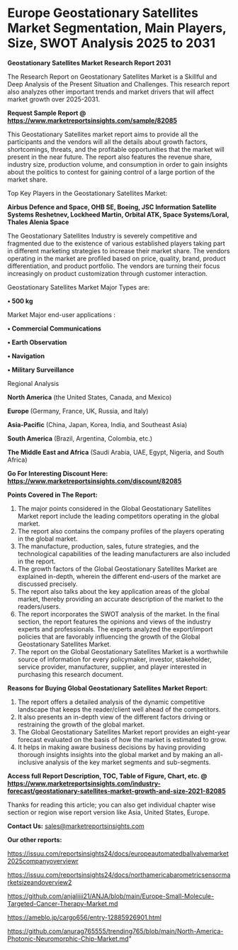 # Europe Geostationary Satellites Market Segmentation, Main Players, Size, SWOT Analysis 2025 to 2031

<strong>Geostationary Satellites Market Research Report 2031</strong>

The Research Report on Geostationary Satellites Market is a Skillful and Deep Analysis of the Present Situation and Challenges. This research report also analyzes other important trends and market drivers that will affect market growth over 2025-2031.

<strong>Request Sample Report @ <a href=https://www.marketreportsinsights.com/sample/82085>https://www.marketreportsinsights.com/sample/82085</a></strong>

This Geostationary Satellites market report aims to provide all the participants and the vendors will all the details about growth factors, shortcomings, threats, and the profitable opportunities that the market will present in the near future. The report also features the revenue share, industry size, production volume, and consumption in order to gain insights about the politics to contest for gaining control of a large portion of the market share.

Top Key Players in the Geostationary Satellites Market:

<strong>Airbus Defence and Space, OHB SE, Boeing, JSC Information Satellite Systems Reshetnev, Lockheed Martin, Orbital ATK, Space Systems/Loral, Thales Alenia Space</strong>

The Geostationary Satellites Industry is severely competitive and fragmented due to the existence of various established players taking part in different marketing strategies to increase their market share. The vendors operating in the market are profiled based on price, quality, brand, product differentiation, and product portfolio. The vendors are turning their focus increasingly on product customization through customer interaction.

Geostationary Satellites Market Major Types are:

<strong>• 500 kg</strong>

Market Major end-user applications :

<strong>• Commercial Communications

• Earth Observation

• Navigation

• Military Surveillance</strong>

Regional Analysis

</u><strong><b>North America</b></strong> (the United States, Canada, and Mexico)

<strong><b>Europe </b></strong>(Germany, France, UK, Russia, and Italy)

<strong><b>Asia-Pacific</b></strong> (China, Japan, Korea, India, and Southeast Asia)

<strong><b>South America</b></strong> (Brazil, Argentina, Colombia, etc.)

<strong><b>The Middle East and Africa</b></strong> (Saudi Arabia, UAE, Egypt, Nigeria, and South Africa)

<strong>Go For Interesting Discount Here: <a href=https://www.marketreportsinsights.com/discount/82085>https://www.marketreportsinsights.com/discount/82085</a></strong>

<strong>Points Covered in The Report:</strong>
<ol>
  <li>The major points considered in the Global Geostationary Satellites Market report include the leading competitors operating in the global market.</li>
  <li>The report also contains the company profiles of the players operating in the global market.</li>
  <li>The manufacture, production, sales, future strategies, and the technological capabilities of the leading manufacturers are also included in the report.</li>
  <li>The growth factors of the Global Geostationary Satellites Market are explained in-depth, wherein the different end-users of the market are discussed precisely.</li>
  <li>The report also talks about the key application areas of the global market, thereby providing an accurate description of the market to the readers/users.</li>
  <li>The report incorporates the SWOT analysis of the market. In the final section, the report features the opinions and views of the industry experts and professionals. The experts analyzed the export/import policies that are favorably influencing the growth of the Global Geostationary Satellites Market.</li>
  <li>The report on the Global Geostationary Satellites Market is a worthwhile source of information for every policymaker, investor, stakeholder, service provider, manufacturer, supplier, and player interested in purchasing this research document.</li>
</ol>
<strong>Reasons for Buying Global Geostationary Satellites Market Report:</strong>

<ol>
  <li>The report offers a detailed analysis of the dynamic competitive landscape that keeps the reader/client well ahead of the competitors.</li>
  <li>It also presents an in-depth view of the different factors driving or restraining the growth of the global market.</li>
  <li>The Global Geostationary Satellites Market report provides an eight-year forecast evaluated on the basis of how the market is estimated to grow.</li>
  <li>It helps in making aware business decisions by having providing thorough insights insights into the global market and by making an all-inclusive analysis of the key market segments and sub-segments.</li>
</ol>
<strong>Access full Report Description, TOC, Table of Figure, Chart, etc. @ <a href=https://www.marketreportsinsights.com/industry-forecast/geostationary-satellites-market-growth-and-size-2021-82085>https://www.marketreportsinsights.com/industry-forecast/geostationary-satellites-market-growth-and-size-2021-82085</a></strong>


Thanks for reading this article; you can also get individual chapter wise section or region wise report version like Asia, United States, Europe.

<strong>Contact Us:</strong>
sales@marketreportsinsights.com

<strong>Our other reports:</strong>

<a href=https://issuu.com/reportsinsights24/docs/europeautomatedballvalvemarket2025companyoverviewr>https://issuu.com/reportsinsights24/docs/europeautomatedballvalvemarket2025companyoverviewr</a>

<a href=https://issuu.com/reportsinsights24/docs/northamericabarometricsensormarketsizeandoverview2>https://issuu.com/reportsinsights24/docs/northamericabarometricsensormarketsizeandoverview2</a>

<a href=https://github.com/anjaliiii21/ANJA/blob/main/Europe-Small-Molecule-Targeted-Cancer-Therapy-Market.md>https://github.com/anjaliiii21/ANJA/blob/main/Europe-Small-Molecule-Targeted-Cancer-Therapy-Market.md</a>

<a href=https://ameblo.jp/cargo656/entry-12885926901.html>https://ameblo.jp/cargo656/entry-12885926901.html</a>

<a href=https://github.com/anurag765555/trending765/blob/main/North-America-Photonic-Neuromorphic-Chip-Market.md>https://github.com/anurag765555/trending765/blob/main/North-America-Photonic-Neuromorphic-Chip-Market.md</a>"
